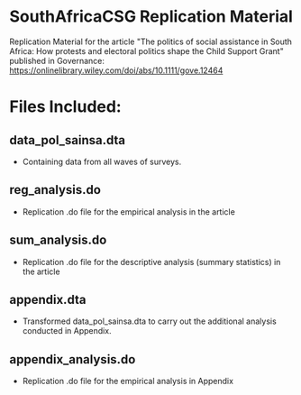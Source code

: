 # SouthAfricaCSG Replication Material
Replication Material for the article "The politics of social assistance in South Africa: How protests and electoral politics shape the Child Support Grant" published in Governance: https://onlinelibrary.wiley.com/doi/abs/10.1111/gove.12464


# Files Included:

## data_pol_sainsa.dta
- Containing data from all waves of surveys.

## reg_analysis.do
- Replication .do file for the empirical analysis in the article

## sum_analysis.do
- Replication .do file for the descriptive analysis (summary statistics) in the article
  
## appendix.dta
- Transformed data_pol_sainsa.dta to carry out the additional analysis conducted in Appendix.

## appendix_analysis.do
- Replication .do file for the empirical analysis in Appendix

